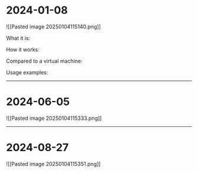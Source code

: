 
# 2024-01-08
![[Pasted image 20250104115140.png]]

What it is:


How it works:


Compared to a virtual machine:


Usage examples:


---
# 2024-06-05
![[Pasted image 20250104115333.png]]

---
# 2024-08-27
![[Pasted image 20250104115351.png]]